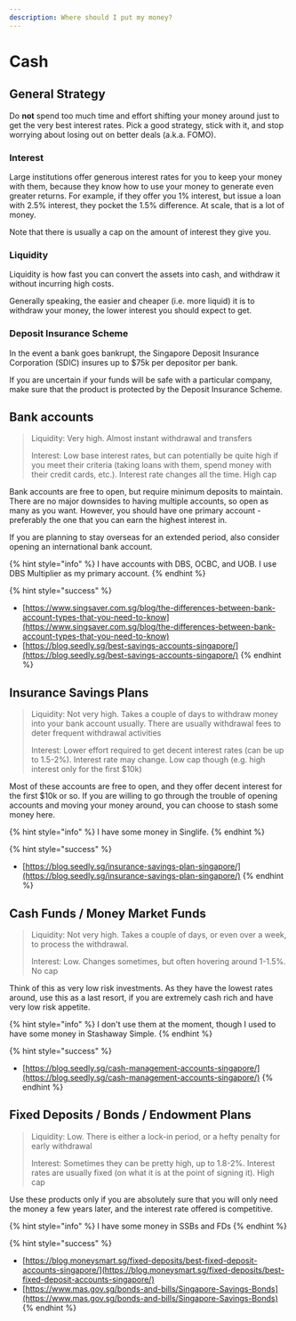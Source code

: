 ```yaml
---
description: Where should I put my money?
---
```


# Cash

## General Strategy

Do **not** spend too much time and effort shifting your money around just to get the very best interest rates. Pick a good strategy, stick with it, and stop worrying about losing out on better deals \(a.k.a. FOMO\).

### Interest

Large institutions offer generous interest rates for you to keep your money with them, because they know how to use your money to generate even greater returns. For example, if they offer you 1% interest, but issue a loan with 2.5% interest, they pocket the 1.5% difference. At scale, that is a lot of money.

Note that there is usually a cap on the amount of interest they give you.

### Liquidity

Liquidity is how fast you can convert the assets into cash, and withdraw it without incurring high costs. 

Generally speaking, the easier and cheaper \(i.e. more liquid\) it is to withdraw your money, the lower interest you should expect to get.

### Deposit Insurance Scheme

In the event a bank goes bankrupt, the Singapore Deposit Insurance Corporation \(SDIC\) insures up to $75k per depositor per bank.

If you are uncertain if your funds will be safe with a particular company, make sure that the product is protected by the Deposit Insurance Scheme.

## Bank accounts

> Liquidity: Very high. Almost instant withdrawal and transfers
>
> Interest: Low base interest rates, but can potentially be quite high if you meet their criteria \(taking loans with them, spend money with their credit cards, etc.\). Interest rate changes all the time. High cap

Bank accounts are free to open, but require minimum deposits to maintain. There are no major downsides to having multiple accounts, so open as many as you want. However, you should have one primary account - preferably the one that you can earn the highest interest in.

If you are planning to stay overseas for an extended period, also consider opening an international bank account.

{% hint style="info" %}
I have accounts with DBS, OCBC, and UOB. I use DBS Multiplier as my primary account.
{% endhint %}

{% hint style="success" %}
* [https://www.singsaver.com.sg/blog/the-differences-between-bank-account-types-that-you-need-to-know](https://www.singsaver.com.sg/blog/the-differences-between-bank-account-types-that-you-need-to-know)
* [https://blog.seedly.sg/best-savings-accounts-singapore/](https://blog.seedly.sg/best-savings-accounts-singapore/)
{% endhint %}

## Insurance Savings Plans

> Liquidity: Not very high. Takes a couple of days to withdraw money into your bank account usually. There are usually withdrawal fees to deter frequent withdrawal activities
>
> Interest: Lower effort required to get decent interest rates \(can be up to 1.5-2%\). Interest rate may change. Low cap though \(e.g. high interest only for the first $10k\)

Most of these accounts are free to open, and they offer decent interest for the first $10k or so. If you are willing to go through the trouble of opening accounts and moving your money around, you can choose to stash some money here.

{% hint style="info" %}
I have some money in Singlife.
{% endhint %}

{% hint style="success" %}
* [https://blog.seedly.sg/insurance-savings-plan-singapore/](https://blog.seedly.sg/insurance-savings-plan-singapore/)
{% endhint %}

## Cash Funds / Money Market Funds

> Liquidity: Not very high. Takes a couple of days, or even over a week, to process the withdrawal.
>
> Interest: Low. Changes sometimes, but often hovering around 1-1.5%. No cap

Think of this as very low risk investments. As they have the lowest rates around, use this as a last resort, if you are extremely cash rich and have very low risk appetite.

{% hint style="info" %}
I don't use them at the moment, though I used to have some money in Stashaway Simple.
{% endhint %}

{% hint style="success" %}
* [https://blog.seedly.sg/cash-management-accounts-singapore/](https://blog.seedly.sg/cash-management-accounts-singapore/)
{% endhint %}

## Fixed Deposits / Bonds / Endowment Plans

> Liquidity: Low. There is either a lock-in period, or a hefty penalty for early withdrawal
>
> Interest: Sometimes they can be pretty high, up to 1.8-2%. Interest rates are usually fixed \(on what it is at the point of signing it\). High cap

Use these products only if you are absolutely sure that you will only need the money a few years later, and the interest rate offered is competitive.

{% hint style="info" %}
I have some money in SSBs and FDs
{% endhint %}

{% hint style="success" %}
* [https://blog.moneysmart.sg/fixed-deposits/best-fixed-deposit-accounts-singapore/](https://blog.moneysmart.sg/fixed-deposits/best-fixed-deposit-accounts-singapore/)
* [https://www.mas.gov.sg/bonds-and-bills/Singapore-Savings-Bonds](https://www.mas.gov.sg/bonds-and-bills/Singapore-Savings-Bonds)
{% endhint %}

